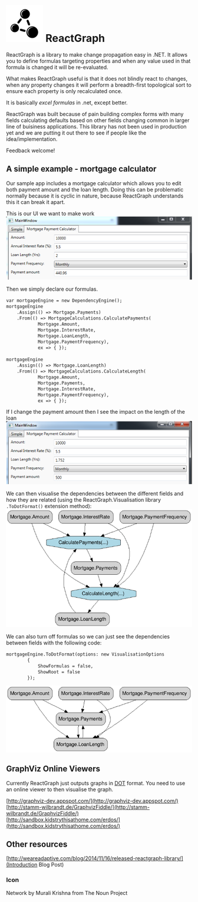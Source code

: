![Logo](resources/package_icon_small.png) ReactGraph
==========

ReactGraph is a library to make change propagation easy in .NET. It allows you to define formulas targeting properties and when any value used in that formula is changed it will be re-evaluated.

What makes ReactGraph useful is that it does not blindly react to changes, when any property changes it will perform a breadth-first topological sort to ensure each property is only recalculated once.

It is basically *excel formulas* in .net, except better.

ReactGraph was built because of pain building complex forms with many fields calculating defaults based on other fields changing common in larger line of buisiness applications. This library has not been used in production yet and we are putting it out there to see if people like the idea/implementation. 

Feedback welcome!

## A simple example - mortgage calculator
Our sample app includes a mortgage calculator which allows you to edit both payment amount and the loan length. Doing this can be problematic normally because it is cyclic in nature, because ReactGraph understands this it can break it apart.

This is our UI we want to make work  
![README](resources/README.png)

Then we simply declare our formulas. 

	var mortgageEngine = new DependencyEngine();
	mortgageEngine
	    .Assign(() => Mortgage.Payments)
	    .From(() => MortgageCalculations.CalculatePayments(
	            Mortgage.Amount,
	            Mortgage.InterestRate,
	            Mortgage.LoanLength,
	            Mortgage.PaymentFrequency),
	            ex => { });
	
	mortgageEngine
	    .Assign(() => Mortgage.LoanLength)
	    .From(() => MortgageCalculations.CalculateLength(
	            Mortgage.Amount,
	            Mortgage.Payments,
	            Mortgage.InterestRate,
	            Mortgage.PaymentFrequency),
	            ex => { });

If I change the payment amount then I see the impact on the length of the loan  
![README1](resources/README1.png)

We can then visualise the dependencies between the different fields and how they are related (using the ReactGraph.Visualisation library `.ToDotFormat()` extension method):  
![README3](resources/README3.png)

We can also turn off formulas so we can just see the dependencies between fields with the following code:  

    mortgageEngine.ToDotFormat(options: new VisualisationOptions
            {
                ShowFormulas = false,
                ShowRoot = false
            });
            
![README4](resources/README4.png)

## GraphViz Online Viewers
Currently ReactGraph just outputs graphs in [DOT](http://en.wikipedia.org/wiki/DOT_(graph_description_language)) format. You need to use an online viewer to then visualise the graph. 

[http://graphviz-dev.appspot.com/](http://graphviz-dev.appspot.com/)  
[http://stamm-wilbrandt.de/GraphvizFiddle/](http://stamm-wilbrandt.de/GraphvizFiddle/)  
[http://sandbox.kidstrythisathome.com/erdos/](http://sandbox.kidstrythisathome.com/erdos/)

## Other resources
[http://weareadaptive.com/blog/2014/11/16/released-reactgraph-library/](Introduction Blog Post)

### Icon
Network by Murali Krishna from The Noun Project
